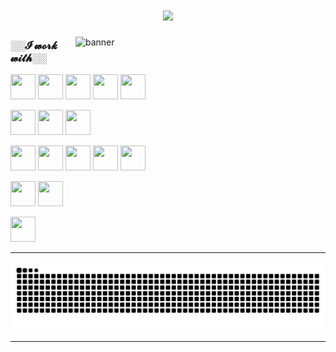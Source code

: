 <h1 align="center"> 
<img src="https://readme-typing-svg.herokuapp.com/?font=Righteous&size=35&center=true&vCenter=true&width=500&height=70&duration=4000&lines=Hi+There!+👋;+Welcome+to+My+GitHub!;" />
</h1>

<img align="right" alt="banner" width="400" src="https://media1.giphy.com/media/v1.Y2lkPTc5MGI3NjExdWR0dXdkOHRjMzk4dnZvNnE5MmZ3MXk5N3U4OTMycjJyemU0bTRuNSZlcD12MV9pbnRlcm5hbF9naWZfYnlfaWQmY3Q9Zw/Rpl1sod1vCXK0L2SUN/giphy.webp">
<h3> ░░𝓘 𝔀𝓸𝓻𝓴 𝔀𝓲𝓽𝓱░░ </h3>

<img src="https://cdn.jsdelivr.net/gh/devicons/devicon@latest/icons/javascript/javascript-plain.svg" height="40" width="40"/> <img src="https://cdn.jsdelivr.net/gh/devicons/devicon@latest/icons/react/react-original.svg" height="40" width="40" /> <img src="https://img.icons8.com/?size=100&id=54087&format=png&color=000000" height="40" width="40"/> <img src="https://img.icons8.com/?size=100&id=WNoJgbzDr3i2&format=png&color=000000" height="40" width="40"/> <img src="https://img.icons8.com/?size=100&id=74402&format=png&color=000000" height="40" width="40"/>



<img src="https://img.icons8.com/?size=100&id=JybIpZjjXT0F&format=png&color=000000" height="40" width="40" /> <img src="https://cdn.jsdelivr.net/gh/devicons/devicon@latest/icons/laravel/laravel-original.svg" height="40" width="40"/> <img src="https://img.icons8.com/?size=100&id=JehZxu9Wt1EE&format=png&color=000000" height="40" width="40"/>


  
<img src="https://cdn.jsdelivr.net/gh/devicons/devicon@latest/icons/html5/html5-plain.svg" height="40" width="40"/> <img src="https://cdn.jsdelivr.net/gh/devicons/devicon@latest/icons/css3/css3-plain.svg" height="40" width="40" /> <img src="https://cdn.jsdelivr.net/gh/devicons/devicon@latest/icons/sass/sass-original.svg" height="40" width="40"/> <img src="https://cdn.jsdelivr.net/gh/devicons/devicon@latest/icons/bootstrap/bootstrap-original.svg" height="40" width="40"/> <img src="https://cdn.jsdelivr.net/gh/devicons/devicon@latest/icons/tailwindcss/tailwindcss-original.svg" height="40" width="40" />


<img src="https://cdn.jsdelivr.net/gh/devicons/devicon@latest/icons/git/git-plain.svg" height="40" width="40" /> <img src="https://cdn.jsdelivr.net/gh/devicons/devicon@latest/icons/github/github-original.svg" height="40" width="40"/> 


<img src="https://img.icons8.com/?size=100&id=wU62u24brJ44&format=png&color=000000g" height="40" width="40"/>
          
          


          
<hr/>          

![Snake Game](https://github.com/Zero-7-1/Zero-7-1/blob/output/github-contribution-grid-snake.svg)

<hr/>          







